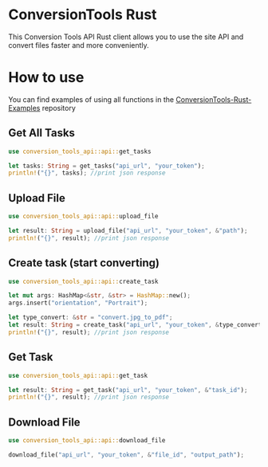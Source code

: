 # ConversionTools Rust
This Conversion Tools API Rust client allows you to use the site API and convert files faster and more conveniently. 

# How to use
You can find examples of using all functions in the [ConversionTools-Rust-Examples](https://github.com/WinsomeQuill/ConversionTools-Rust-Examples/blob/main/src/main.rs) repository 

Get All Tasks
---
```Rust
use conversion_tools_api::api::get_tasks

let tasks: String = get_tasks("api_url", "your_token");
println!("{}", tasks); //print json response
```

Upload File
---
```Rust
use conversion_tools_api::api::upload_file

let result: String = upload_file("api_url", "your_token", &"path");
println!("{}", result); //print json response
```

Create task (start converting)
---
```Rust
use conversion_tools_api::api::create_task

let mut args: HashMap<&str, &str> = HashMap::new();
args.insert("orientation", "Portrait");

let type_convert: &str = "convert.jpg_to_pdf";
let result: String = create_task("api_url", "your_token", &type_convert, &"file_id", &args);
println!("{}", result); //print json response
```

Get Task
---
```Rust
use conversion_tools_api::api::get_task

let result: String = get_task("api_url", "your_token", &"task_id");
println!("{}", result); //print json response
```

Download File
---
```Rust
use conversion_tools_api::api::download_file

download_file("api_url", "your_token", &"file_id", "output_path");
```
